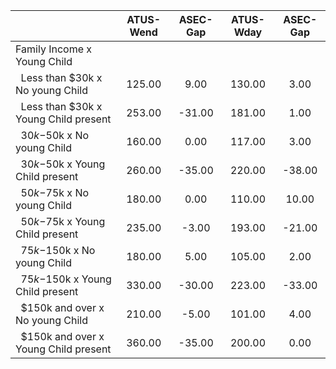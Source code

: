 
|                      |    ATUS-Wend |     ASEC-Gap |    ATUS-Wday |     ASEC-Gap |
| -------------------- | :----------: | :----------: | :----------: | :----------: |
| Family Income x Young Child |              |              |              |              |
| &nbsp;&nbsp;Less than $30k x No young Child |       125.00 |         9.00 |       130.00 |         3.00 |
| &nbsp;&nbsp;Less than $30k x Young Child present |       253.00 |       -31.00 |       181.00 |         1.00 |
| &nbsp;&nbsp;$30k-$50k x No young Child |       160.00 |         0.00 |       117.00 |         3.00 |
| &nbsp;&nbsp;$30k-$50k x Young Child present |       260.00 |       -35.00 |       220.00 |       -38.00 |
| &nbsp;&nbsp;$50k-$75k x No young Child |       180.00 |         0.00 |       110.00 |        10.00 |
| &nbsp;&nbsp;$50k-$75k x Young Child present |       235.00 |        -3.00 |       193.00 |       -21.00 |
| &nbsp;&nbsp;$75k-$150k x No young Child |       180.00 |         5.00 |       105.00 |         2.00 |
| &nbsp;&nbsp;$75k-$150k x Young Child present |       330.00 |       -30.00 |       223.00 |       -33.00 |
| &nbsp;&nbsp;$150k and over x No young Child |       210.00 |        -5.00 |       101.00 |         4.00 |
| &nbsp;&nbsp;$150k and over x Young Child present |       360.00 |       -35.00 |       200.00 |         0.00 |

